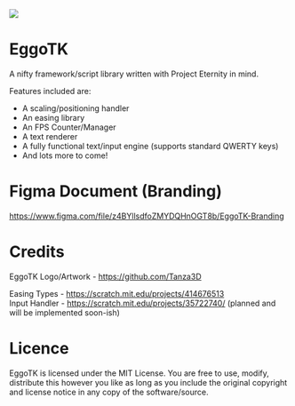 <img src="https://i.imgur.com/kGB1KCB.png"/>

# EggoTK
A nifty framework/script library written with Project Eternity in mind.<br>

Features included are:<br>
- A scaling/positioning handler
- An easing library
- An FPS Counter/Manager
- A text renderer
- A fully functional text/input engine (supports standard QWERTY keys)
- And lots more to come!

# Figma Document (Branding)
https://www.figma.com/file/z4BYllsdfoZMYDQHnOGT8b/EggoTK-Branding

# Credits
EggoTK Logo/Artwork - https://github.com/Tanza3D<br>

Easing Types - https://scratch.mit.edu/projects/414676513<br>
Input Handler - https://scratch.mit.edu/projects/35722740/ (planned and will be implemented soon-ish)

# Licence
EggoTK is licensed under the MIT License. You are free to use, modify, distribute this however you like as long as you include the original copyright and license notice in any copy of the software/source.
